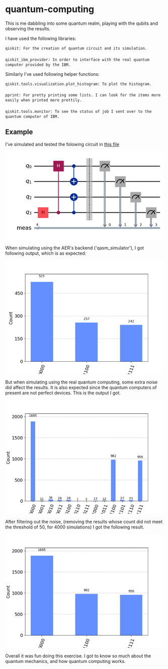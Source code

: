 # quantum-computing

This is me dabbling into some quantum realm, playing with the qubits and observing the results.

I have used the following libraries:

    qiskit: For the creation of quantum circuit and its simulation.
####
    qiskit_ibm_provider: In order to interface with the real quantum computer provided by the IBM.

Similarly I've used following helper functions:

    qiskit.tools.visualization.plot_histogram: To plot the histogram.
####
    pprint: For pretty printing some lists. I can look for the items more easily when printed more prettily.
####
    qiskit.tools.monitor: To see the status of job I sent over to the quantum computer of IBM.

## Example

I've simulated and tested the folowing circuit in [this file](Quantum-world.ipynb)

![Quantum Circuit](quantum_circuit.png)

When simulating using the AER's backend ('qasm_simulator'), I got following output, which is as expected:

![Simulated result](simulated_result.png)

But when simulating using the real quantum computing, some extra noise did affect the results. It is also expected since the quantum computers of present are not perfect devices. This is the output I got.

![Unfiltered Quantum Result](quantum_result.png)

After filtering out the noise, (removing the results whose count did not meet the threshold of 50, for 4000 simulations) I got the following result.

![Filtered Quantum Result](filtered_quantum_result.png)

Overall it was fun doing this exercise. I got to know so much about the quantum mechanics, and how quantum computing works.